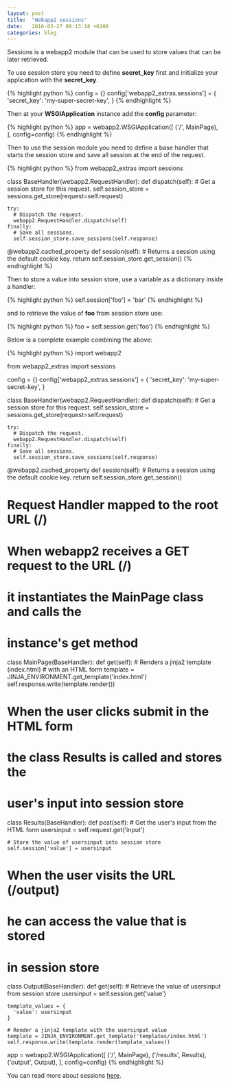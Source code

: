 ```yaml
---
layout: post
title:  "Webapp2 sessions"
date:   2016-03-27 00:13:18 +0200
categories: blog
---
```

Sessions is a webapp2 module that can be used to store values that can be
later retrieved.

To use session store you need to define **secret_key** first and initialize your
application with the **secret_key**.

{% highlight python %}
config = {}
config['webapp2_extras.sessions'] = {
  'secret_key': 'my-super-secret-key',
}
{% endhighlight %}

Then at your **WSGIApplication** instance add the **config** parameter:

{% highlight python %}
app = webapp2.WSGIApplication([
  ('/', MainPage),
], config=config)
{% endhighlight %}

Then to use the session module you need to define a base handler that starts
the session store and save all session at the end of the request.

{% highlight python %}
from webapp2_extras import sessions

class BaseHandler(webapp2.RequestHandler):
  def dispatch(self):
    # Get a session store for this request.
    self.session_store = sessions.get_store(request=self.request)

    try:
      # Dispatch the request.
      webapp2.RequestHandler.dispatch(self)
    finally:
      # Save all sessions.
      self.session_store.save_sessions(self.response)

  @webapp2.cached_property
  def session(self):
    # Returns a session using the default cookie key.
    return self.session_store.get_session()
{% endhighlight %}

Then to store a value into session store, use a variable as a dictionary inside
a handler:

{% highlight python %}
self.session['foo'] = 'bar'
{% endhighlight %}

and to retrieve the value of **foo** from session store use:

{% highlight python %}
foo = self.session.get('foo')
{% endhighlight %}

Below is a complete example combining the above:

{% highlight python %}
import webapp2

from webapp2_extras import sessions

config = {}
config['webapp2_extras.sessions'] = {
  'secret_key': 'my-super-secret-key',
}

class BaseHandler(webapp2.RequestHandler):
  def dispatch(self):
    # Get a session store for this request.
    self.session_store = sessions.get_store(request=self.request)

    try:
      # Dispatch the request.
      webapp2.RequestHandler.dispatch(self)
    finally:
      # Save all sessions.
      self.session_store.save_sessions(self.response)

  @webapp2.cached_property
  def session(self):
    # Returns a session using the default cookie key.
    return self.session_store.get_session()

# Request Handler mapped to the root URL (/)
# When webapp2 receives a GET request to the URL (/)
# it instantiates the MainPage class and calls the
# instance's get method
class MainPage(BaseHandler):
  def get(self):
    # Renders a jinja2 template (index.html)
    # with an HTML form
    template = JINJA_ENVIRONMENT.get_template('index.html')
    self.response.write(template.render())

# When the user clicks submit in the HTML form
# the class Results is called and stores the
# user's input into session store
class Results(BaseHandler):
  def post(self):
    # Get the user's input from the HTML form
    usersinput = self.request.get('input')

    # Store the value of usersinput into session store
    self.session['value'] = usersinput

# When the user visits the URL (/output)
# he can access the value that is stored
# in session store
class Output(BaseHandler):
  def get(self):
    # Retrieve the value of usersinput from session store
    usersinput = self.session.get('value')

    template_values = {
      'value': usersinput
    }

    # Render a jinja2 template with the usersinput value
    template = JINJA_ENVIRONMENT.get_template('templates/index.html')
    self.response.write(template.render(template_values))

app = webapp2.WSGIApplication([
  ('/', MainPage),
  ('/results', Results),
  ('output', Output),
], config=config)
{% endhighlight %}

You can read more about sessions [here][sessions].

[sessions]: https://webapp-improved.appspot.com/api/webapp2_extras/sessions.html
